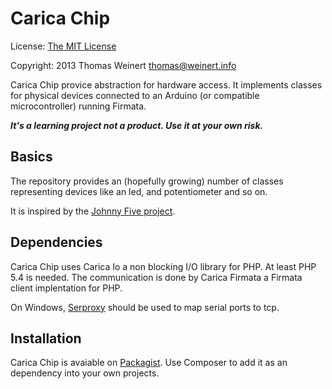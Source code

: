 Carica Chip
===========

License: [The MIT License](http://www.opensource.org/licenses/mit-license.php)
           
Copyright: 2013 Thomas Weinert <thomas@weinert.info>
 
Carica Chip provice abstraction for hardware access. It implements classes for physical
devices connected to an Arduino (or compatible microcontroller) running Firmata.

***It's a learning project not a product. Use it at your own risk.***

Basics
------

The repository provides an (hopefully growing) number of classes representing devices like 
an led, and potentiometer and so on.

It is inspired by the [Johnny Five project](https://github.com/rwaldron/johnny-five/).

Dependencies
------------

Carica Chip uses Carica Io a non blocking I/O library for PHP. At least PHP 5.4 is needed. The communication is done by Carica Firmata a Firmata client implentation for PHP.

On Windows, [Serproxy](http://www.lspace.nildram.co.uk/freeware.html) should be used to map serial 
ports to tcp. 

Installation
------------

Carica Chip is avaiable on [Packagist](https://packagist.org/packages/carica/chip). Use Composer to add it as an
dependency into your own projects.


